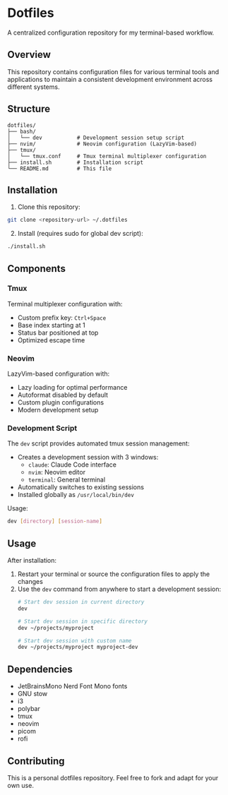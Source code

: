# Dotfiles

A centralized configuration repository for my terminal-based workflow.

## Overview

This repository contains configuration files for various terminal tools and applications to maintain a consistent development environment across different systems.

## Structure

```
dotfiles/
├── bash/
│   └── dev           # Development session setup script
├── nvim/             # Neovim configuration (LazyVim-based)
├── tmux/
│   └── tmux.conf     # Tmux terminal multiplexer configuration
├── install.sh        # Installation script
└── README.md         # This file
```

## Installation

1. Clone this repository:
  ```bash
  git clone <repository-url> ~/.dotfiles
  ```

2. Install (requires sudo for global dev script):
  ```bash
  ./install.sh
  ```

## Components

### Tmux
Terminal multiplexer configuration with:
- Custom prefix key: `Ctrl+Space`
- Base index starting at 1
- Status bar positioned at top
- Optimized escape time

### Neovim
LazyVim-based configuration with:
- Lazy loading for optimal performance
- Autoformat disabled by default
- Custom plugin configurations
- Modern development setup

### Development Script
The `dev` script provides automated tmux session management:
- Creates a development session with 3 windows:
  - `claude`: Claude Code interface
  - `nvim`: Neovim editor
  - `terminal`: General terminal
- Automatically switches to existing sessions
- Installed globally as `/usr/local/bin/dev`

Usage:
```bash
dev [directory] [session-name]
```

## Usage

After installation:
1. Restart your terminal or source the configuration files to apply the changes
2. Use the `dev` command from anywhere to start a development session:
   ```bash
   # Start dev session in current directory
   dev
   
   # Start dev session in specific directory
   dev ~/projects/myproject
   
   # Start dev session with custom name
   dev ~/projects/myproject myproject-dev
   ```

## Dependencies

- JetBrainsMono Nerd Font Mono fonts
- GNU stow
- i3
- polybar
- tmux
- neovim
- picom
- rofi

## Contributing

This is a personal dotfiles repository. Feel free to fork and adapt for your own use.
